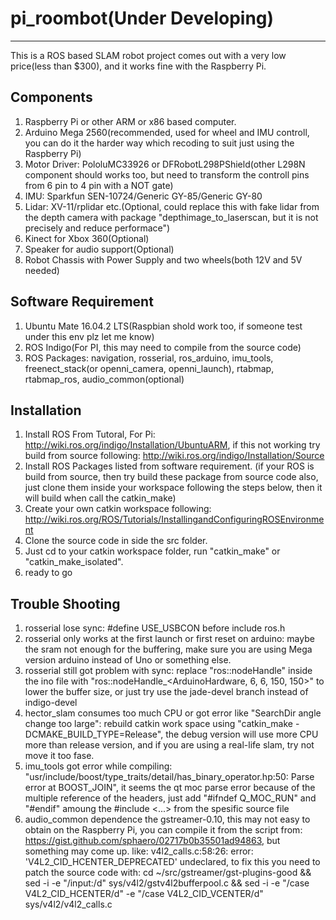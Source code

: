 # pi_roombot(Under Developing)
------
This is a ROS based SLAM robot project comes out with a very low price(less than $300), and it works fine with the Raspberry Pi.

## Components
1. Raspberry Pi or other ARM or x86 based computer.
2. Arduino Mega 2560(recommended, used for wheel and IMU controll, you can do it the harder way which recoding to suit just using the Raspberry Pi)
3. Motor Driver: PololuMC33926 or DFRobotL298PShield(other L298N component should works too, but need to transform the controll pins from 6 pin to 4 pin with a NOT gate) 
4. IMU: Sparkfun SEN-10724/Generic GY-85/Generic GY-80
5. Lidar: XV-11/rplidar etc.(Optional, could replace this with fake lidar from the depth camera with package "depthimage_to_laserscan, but it is not precisely and reduce performace")
6. Kinect for Xbox 360(Optional)
7. Speaker for audio support(Optional)
7. Robot Chassis with Power Supply and two wheels(both 12V and 5V needed)

## Software Requirement
1. Ubuntu Mate 16.04.2 LTS(Raspbian shold work too, if someone test under this env plz let me know)
2. ROS Indigo(For PI, this may need to compile from the source code)
3. ROS Packages: navigation, rosserial, ros_arduino, imu_tools, freenect_stack(or openni_camera, openni_launch), rtabmap, rtabmap_ros, audio_common(optional)

## Installation
1. Install ROS From Tutoral, For Pi: http://wiki.ros.org/indigo/Installation/UbuntuARM, if this not working try build from source following: http://wiki.ros.org/indigo/Installation/Source
2. Install ROS Packages listed from software requirement. (if your ROS is build from source, then try build these package from source code also, just clone them inside your workspace following the steps below, then it will build when call the catkin_make)
3. Create your own catkin workspace following: http://wiki.ros.org/ROS/Tutorials/InstallingandConfiguringROSEnvironment
4. Clone the source code in side the src folder.
5. Just cd to your catkin workspace folder, run "catkin_make" or "catkin_make_isolated".
6. ready to go

## Trouble Shooting
1. rosserial lose sync: #define USE_USBCON before include ros.h 
2. rosserial only works at the first launch or first reset on arduino: maybe the sram not enough for the buffering, make sure you are using Mega version arduino instead of Uno or something else.
3. rosserial still got problem with sync: replace "ros::nodeHandle" inside the ino file with "ros::nodeHandle_<ArduinoHardware, 6, 6, 150, 150>" to lower the buffer size, or just try use the jade-devel branch instead of indigo-devel
4. hector_slam consumes too much CPU or got error like "SearchDir angle change too large": rebuild catkin work space using "catkin_make -DCMAKE_BUILD_TYPE=Release", the debug version will use more CPU more than release version, and if you are using a real-life slam, try not move it too fase.
5. imu_tools got error while compiling: "usr/include/boost/type_traits/detail/has_binary_operator.hp:50: Parse error at BOOST_JOIN", it seems the qt moc parse error because of the multiple reference of the headers, just add "#ifndef Q_MOC_RUN" and "#endif" amoung the #include <...> from the spesific source file
6. audio_common dependence the gstreamer-0.10, this may not easy to obtain on the Raspberry Pi, you can compile it from the script from: https://gist.github.com/sphaero/02717b0b35501ad94863, but something may come up. like: v4l2_calls.c:58:26: error: 'V4L2_CID_HCENTER_DEPRECATED' undeclared, to fix this you need to patch the source code with: cd ~/src/gstreamer/gst-plugins-good && sed -i -e "/input:/d" sys/v4l2/gstv4l2bufferpool.c && sed -i -e "/case V4L2_CID_HCENTER/d" -e "/case V4L2_CID_VCENTER/d" sys/v4l2/v4l2_calls.c

